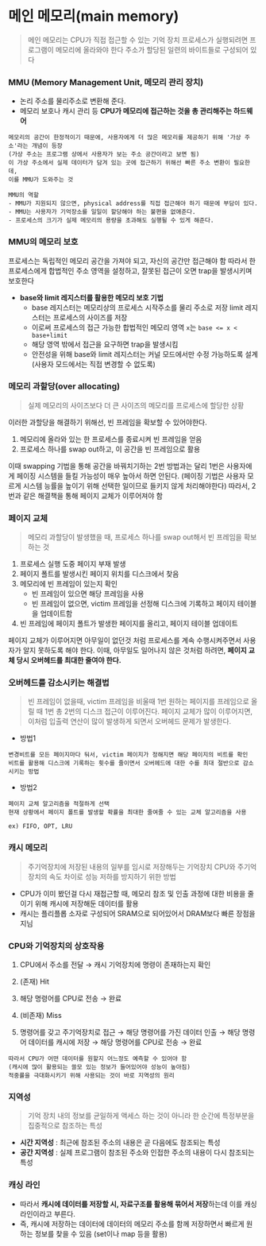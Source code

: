 # 메인 메모리(main memory)

> 메인 메모리는 CPU가 직접 접근할 수 있는 기억 장치
> 프로세스가 실행되려면 프로그램이 메모리에 올라와야 한다
> 주소가 할당된 일련의 바이트들로 구성되어 있다

### MMU (Memory Management Unit, 메모리 관리 장치)

- 논리 주소를 물리주소로 변환해 준다.
- 메모리 보호나 캐시 관리 등 **CPU가 메모리에 접근하는 것을 총 관리해주는 하드웨어**

```
메모리의 공간이 한정적이기 때문에, 사용자에게 더 많은 메모리를 제공하기 위해 '가상 주소'라는 개념이 등장
(가상 주소는 프로그램 상에서 사용자가 보는 주소 공간이라고 보면 됨)
이 가상 주소에서 실제 데이터가 담겨 있는 곳에 접근하기 위해선 빠른 주소 변환이 필요한데,
이를 MMU가 도와주는 것

MMU의 역할
- MMU가 지원되지 않으면, physical address를 직접 접근해야 하기 때문에 부담이 있다.
- MMU는 사용자가 기억장소를 일일이 할당해야 하는 불편을 없애준다.
- 프로세스의 크기가 실제 메모리의 용량을 초과해도 실행될 수 있게 해준다.
```

### MMU의 메모리 보호

프로세스는 독립적인 메모리 공간을 가져야 되고, 자신의 공간만 접근해야 함
따라서 한 프로세스에게 합법적인 주소 영역을 설정하고, 잘못된 접근이 오면 trap을 발생시키며 보호한다

- **base와 limit 레지스터를 활용한 메모리 보호 기법**
  - base 레지스터는 메모리상의 프로세스 시작주소를 물리 주소로 저장 limit 레지스터는 프로세스의 사이즈를 저장
  - 이로써 프로세스의 접근 가능한 합법적인 메모리 영역 `x`는 `base <= x < base+limit`
  - 해당 영역 밖에서 접근을 요구하면 trap을 발생시킴
  - 안전성을 위해 base와 limit 레지스터는 커널 모드에서만 수정 가능하도록 설계 (사용자 모드에서는 직접 변경할 수 없도록)

### 메모리 과할당(over allocating)

> 실제 메모리의 사이즈보다 더 큰 사이즈의 메모리를 프로세스에 할당한 상황

이러한 과할당을 해결하기 위해선, 빈 프레임을 확보할 수 있어야한다.

1. 메모리에 올라와 있는 한 프로세스를 종료시켜 빈 프레임을 얻음
2. 프로세스 하나를 swap out하고, 이 공간을 빈 프레임으로 활용

이때 swapping 기법을 통해 공간을 바꿔치기하는 2번 방법과는 달리 1번은 사용자에게 페이징 시스템을 들킬 가능성이 매우 높아서 하면 안된다.
(페이징 기법은 사용자 모르게 시스템 능률을 높이기 위해 선택한 일이므로 들키지 않게 처리해야한다)
따라서, 2번과 같은 해결책을 통해 페이지 교체가 이루어져야 함

### 페이지 교체

> 메모리 과할당이 발생했을 때, 프로세스 하나를 swap out해서 빈 프레임을 확보하는 것

1. 프로세스 실행 도중 페이지 부재 발생
2. 페이지 폴트를 발생시킨 페이지 위치를 디스크에서 찾음
3. 메모리에 빈 프레임이 있는지 확인
   - 빈 프레임이 있으면 해당 프레임을 사용
   - 빈 프레임이 없으면, victim 프레임을 선정해 디스크에 기록하고 페이지 테이블을 업데이트함
4. 빈 프레임에 페이지 폴트가 발생한 페이지를 올리고, 페이지 테이블 업데이트

페이지 교체가 이루어지면 아무일이 없던것 처럼 프로세스를 계속 수행시켜주면서 사용자가 알지 못하도록 해야 한다.
이때, 아무일도 일어나지 않은 것처럼 하려면, **페이지 교체 당시 오버헤드를 최대한 줄여야 한다.**

### 오버헤드를 감소시키는 해결법

> 빈 프레임이 없을때, victim 프레임을 비울때 1번
> 원하는 페이지를 프레임으로 올릴 때 1번
> 총 2번의 디스크 접근이 이루어진다.
> 페이지 교체가 많이 이루어지면, 이처럼 입출력 연산이 많이 발생하게 되면서 오버헤드 문제가 발생한다.

- 방법1

```
변경비트를 모든 페이지마다 둬서, victim 페이지가 정해지면 해당 페이지의 비트를 확인
비트를 활용해 디스크에 기록하는 횟수를 줄이면서 오버헤드에 대한 수를 최대 절반으로 감소시키는 방법
```

- 방법2

```
페이지 교체 알고리즘을 적절하게 선택
현재 상황에서 페이지 폴트를 발생할 확률을 최대한 줄여줄 수 있는 교체 알고리즘을 사용

ex) FIFO, OPT, LRU
```

### 캐시 메모리

> 주기억장치에 저장된 내용의 일부를 임시로 저장해두는 기억장치
> CPU와 주기억장치의 속도 차이로 성능 저하를 방지하기 위한 방법

- CPU가 이미 봤던걸 다시 재접근할 때, 메모리 참조 및 인출 과정에 대한 비용을 줄이기 위해 캐시에 저장해둔 데이터를 활용
- 캐시는 플리플롭 소자로 구성되어 SRAM으로 되어있어서 DRAM보다 빠른 장점을 지님

### CPU와 기억장치의 상호작용

1. CPU에서 주소를 전달 → 캐시 기억장치에 명령이 존재하는지 확인

2. (존재) Hit

3. 해당 명령어를 CPU로 전송 → 완료

4. (비존재) Miss

5. 명령어를 갖고 주기억장치로 접근 → 해당 명령어를 가진 데이터 인출 → 해당 명령어 데이터를 캐시에 저장 → 해당 명령어를 CPU로 전송 → 완료

```
따라서 CPU가 어떤 데이터를 원할지 어느정도 예측할 수 있어야 함
(캐시에 많이 활용되는 쓸모 있는 정보가 들어있어야 성능이 높아짐)
적중률을 극대화시키기 위해 사용되는 것이 바로 지역성의 원리
```

### 지역성

> 기억 장치 내의 정보를 균일하게 액세스 하는 것이 아니라 한 순간에 특정부분을 집중적으로 참조하는 특성

- **시간 지역성** : 최근에 참조된 주소의 내용은 곧 다음에도 참조되는 특성
- **공간 지역성** : 실제 프로그램이 참조된 주소와 인접한 주소의 내용이 다시 참조되는 특성

### 캐싱 라인

- 따라서 **캐시에 데이터를 저장할 시, 자료구조를 활용해 묶어서 저장**하는데 이를 캐싱 라인이라고 부른다.
- 즉, 캐시에 저장하는 데이터에 데이터의 메모리 주소를 함께 저장하면서 빠르게 원하는 정보를 찾을 수 있음 (set이나 map 등을 활용)
